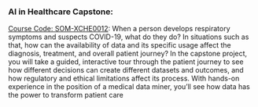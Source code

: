 ### AI in Healthcare Capstone:
[Course Code: SOM-XCHE0012](https://online.stanford.edu/courses/som-xche0012-ai-healthcare-capstone):
When a person develops respiratory symptoms and suspects COVID-19, what do they do? In situations such as that, how can the availability of data and its specific usage affect the diagnosis, treatment, and overall patient journey? In the capstone project, you will take a guided, interactive tour through the patient journey to see how different decisions can create different datasets and outcomes, and how regulatory and ethical limitations affect its process. With hands-on experience in the position of a medical data miner, you’ll see how data has the power to transform patient care


